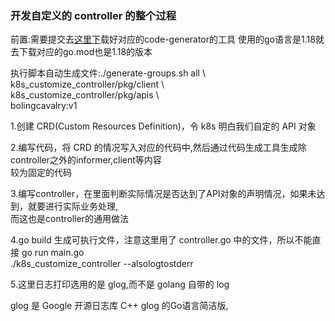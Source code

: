 ### 开发自定义的 controller 的整个过程   

前置:需要提交去[这里下](https://github.com/kubernetes/code-generator/tree/v0.27.0 )载好对应的code-generator的工具
使用的go语言是1.18就去下载对应的go.mod也是1.18的版本

执行脚本自动生成文件:./generate-groups.sh all \\   
k8s_customize_controller/pkg/client \\   
k8s_customize_controller/pkg/apis \\   
bolingcavalry:v1

1.创建 CRD(Custom Resources Definition)，令 k8s 明白我们自定的 API 对象

2.编写代码，将 CRD 的情况写入对应的代码中,然后通过代码生成工具生成除controller之外的informer,client等内容   
较为固定的代码

3.编写controller，在里面判断实际情况是否达到了API对象的声明情况，如果未达到，就要进行实际业务处理,   
而这也是controller的通用做法   

4.go build 生成可执行文件，注意这里用了 controller.go 中的文件，所以不能直接 go run main.go   
./k8s_customize_controller --alsologtostderr
   
5.这里日志打印选用的是 glog,而不是 golang 自带的 log
 
glog 是 Google 开源日志库 C++ glog 的Go语言简洁版,
